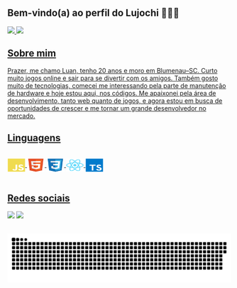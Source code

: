 ## Bem-vindo(a) ao perfil do Lujochi 👨🏽‍💻

 <div>
   <a href="https://github.com/lujochi">
   <img height="180em" src="https://github-readme-stats.vercel.app/api?username=lujochi&show_icons=true&theme=tokyonight&include_all_commits=true&count_private=true"/>
   <img height="180em" src="https://github-readme-stats.vercel.app/api/top-langs/?username=lujochi&layout=compact&langs_count=6&theme=tokyonight"/>
</div>

## Sobre mim
Prazer, me chamo Luan, tenho 20 anos e moro em Blumenau–SC. Curto muito jogos online e sair para se divertir com os amigos. Também gosto muito de tecnologias, comecei me interessando pela parte de manutenção de hardware e hoje estou aqui, nos códigos. Me apaixonei pela área de desenvolvimento, tanto web quanto de jogos, e agora estou em busca de oportunidades de crescer e me tornar um grande desenvolvedor no mercado.

## Linguagens
<div style="display: inline_block"><br>
  <img align="center" alt="Js" height="30" width="40" src="https://raw.githubusercontent.com/devicons/devicon/master/icons/javascript/javascript-plain.svg">
  <img align="center" alt="HTML" height="30" width="40" src="https://raw.githubusercontent.com/devicons/devicon/master/icons/html5/html5-original.svg">
  <img align="center" alt="CSS" height="30" width="40" src="https://raw.githubusercontent.com/devicons/devicon/master/icons/css3/css3-original.svg">
  <img align="center" alt="React" height="30" width="40" src="https://raw.githubusercontent.com/devicons/devicon/master/icons/react/react-original.svg">
  <img align="center" alt="typescript" height="30" width="40" src="https://raw.githubusercontent.com/devicons/devicon/master/icons/typescript/typescript-original.svg">
</div>
 
<br>

## Redes sociais
<div> 
  <a href="https://instagram.com/lujochii" target="_blank"><img src="https://img.shields.io/badge/-Instagram-%23E4405F?style=for-the-badge&logo=instagram&logoColor=white" target="_blank"></a>
  <a href="https://www.linkedin.com/in/luan-jose-chiodini-748ba61b4/" target="_blank"><img src="https://img.shields.io/badge/-LinkedIn-%230077B5?style=for-the-badge&logo=linkedin&logoColor=white" target="_blank"></a>
</div>

<br>

<p align="center">
 <img width="1000" src="assets/github-snake.svg" alt="snake"/>
</p>
